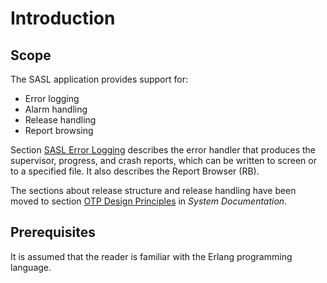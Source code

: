 <!--
%CopyrightBegin%

Copyright Ericsson AB 2023. All Rights Reserved.

Licensed under the Apache License, Version 2.0 (the "License");
you may not use this file except in compliance with the License.
You may obtain a copy of the License at

    http://www.apache.org/licenses/LICENSE-2.0

Unless required by applicable law or agreed to in writing, software
distributed under the License is distributed on an "AS IS" BASIS,
WITHOUT WARRANTIES OR CONDITIONS OF ANY KIND, either express or implied.
See the License for the specific language governing permissions and
limitations under the License.

%CopyrightEnd%
-->
# Introduction

## Scope

The SASL application provides support for:

- Error logging
- Alarm handling
- Release handling
- Report browsing

Section [SASL Error Logging](error_logging.md) describes the error handler that
produces the supervisor, progress, and crash reports, which can be written to
screen or to a specified file. It also describes the Report Browser (RB).

The sections about release structure and release handling have been moved to
section [OTP Design Principles](`e:system:index.html`) in _System
Documentation_.

## Prerequisites

It is assumed that the reader is familiar with the Erlang programming language.
